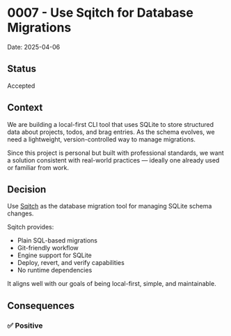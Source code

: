 # 0007 - Use Sqitch for Database Migrations

Date: 2025-04-06

## Status

Accepted

## Context

We are building a local-first CLI tool that uses SQLite to store structured data about projects, todos, and brag entries. As the schema evolves, we need a lightweight, version-controlled way to manage migrations.

Since this project is personal but built with professional standards, we want a solution consistent with real-world practices — ideally one already used or familiar from work.

## Decision

Use [Sqitch](https://sqitch.org/)  as the database migration tool for managing SQLite schema changes.

Sqitch provides:
- Plain SQL-based migrations
- Git-friendly workflow
- Engine support for SQLite
- Deploy, revert, and verify capabilities
- No runtime dependencies

It aligns well with our goals of being local-first, simple, and maintainable.

## Consequences

### ✅ Positive
